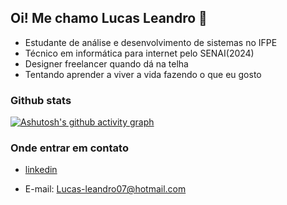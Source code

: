 ## Oi! Me chamo Lucas Leandro 👋

- Estudante de análise e desenvolvimento de sistemas no IFPE
- Técnico em informática para internet pelo SENAI(2024)
- Designer freelancer quando dá na telha
- Tentando aprender a viver a vida fazendo o que eu gosto



### Github stats
[![Ashutosh's github activity graph](https://github-readme-activity-graph.vercel.app/graph?username=Lucas5812&theme=tokyo-night)](https://github.com/ashutosh00710/github-readme-activity-graph)

### Onde entrar em contato
- [linkedin](https://www.linkedin.com/in/lucas-leandro-90a7a9328/)<br/>

- E-mail: Lucas-leandro07@hotmail.com


<!--
**Lucas5812/Lucas5812** is a ✨ _special_ ✨ repository because its `README.md` (this file) appears on your GitHub profile.

Here are some ideas to get you started:

- 🔭 I’m currently working on ...
- 🌱 I’m currently learning ...
- 👯 I’m looking to collaborate on ...
- 🤔 I’m looking for help with ...
- 💬 Ask me about ...
- 📫 How to reach me: ...
- 😄 Pronouns: ...
- ⚡ Fun fact: ...
-->
